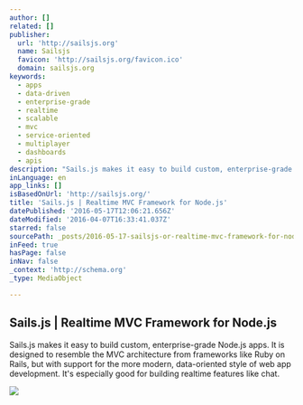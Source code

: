 ```yaml
---
author: []
related: []
publisher:
  url: 'http://sailsjs.org'
  name: Sailsjs
  favicon: 'http://sailsjs.org/favicon.ico'
  domain: sailsjs.org
keywords:
  - apps
  - data-driven
  - enterprise-grade
  - realtime
  - scalable
  - mvc
  - service-oriented
  - multiplayer
  - dashboards
  - apis
description: "Sails.js makes it easy to build custom, enterprise-grade Node.js apps. It is designed to resemble the MVC architecture from frameworks like Ruby on Rails, but with support for the more modern, data-oriented style of web app development. It's especially good for building realtime features like chat."
inLanguage: en
app_links: []
isBasedOnUrl: 'http://sailsjs.org/'
title: 'Sails.js | Realtime MVC Framework for Node.js'
datePublished: '2016-05-17T12:06:21.656Z'
dateModified: '2016-04-07T16:33:41.037Z'
starred: false
sourcePath: _posts/2016-05-17-sailsjs-or-realtime-mvc-framework-for-nodejs.md
inFeed: true
hasPage: false
inNav: false
_context: 'http://schema.org'
_type: MediaObject

---
```

<article style=""><h1>Sails.js | Realtime MVC Framework for Node.js</h1><p>Sails.js makes it easy to build custom, enterprise-grade Node.js apps. It is designed to resemble the MVC architecture from frameworks like Ruby on Rails, but with support for the more modern, data-oriented style of web app development. It's especially good for building realtime features like chat.</p><img src="http://sailsjs.org/images/bkgd_squiddy.png" /></article>